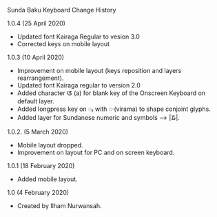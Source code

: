 Sunda Baku Keyboard Change History

1.0.4 (25 April 2020) 
* Updated font Kairaga Regular to vesion 3.0 
* Corrected keys on mobile layout 

1.0.3 (10 April 2020)
* Improvement on mobile layout (keys reposition and layers rearrangement).    
* Updated font Kairaga regular to version 2.0
* Added character ᮃ (a) for blank key of the Onscreen Keyboard on default layer.
* Added longpress key on ᮪ with  ᮫ (virama) to shape conjoint glyphs. 
* Added layer for Sundanese numeric and symbols --> |᮱|.  

1.0.2. (5 March 2020)
* Mobile layout dropped. 
* Improvement on layout for PC and on screen keyboard. 

1.0.1 (18 February 2020)
* Added mobile layout. 

1.0 (4 February 2020)
* Created by Ilham Nurwansah.
